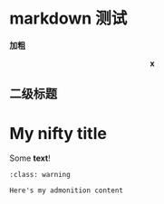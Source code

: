 # markdown 测试
**加粗**

$$\mathbf{x}$$

## 二级标题


# My nifty title

Some **text**!

```{admonition} Here's my title
:class: warning

Here's my admonition content
```
